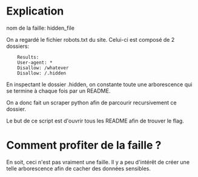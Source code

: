 # Explication

nom de la faille: hidden_file

On a regardé le fichier robots.txt du site. Celui-ci est composé de 2 dossiers:

```
    Results:
	User-agent: *
	Disallow: /whatever
	Disallow: /.hidden
```

En inspectant le dossier .hidden, on constante toute une arborescence qui se termine à chaque fois par un README.

On a donc fait un scraper python afin de parcourir recursivement ce dossier.

Le but de ce script est d'ouvrir tous les README afin de trouver le flag.

# Comment profiter de la faille ?

En soit, ceci n'est pas vraiment une faille. Il y a peu d'intérêt de créer une telle arborescence afin de cacher des données sensibles.
